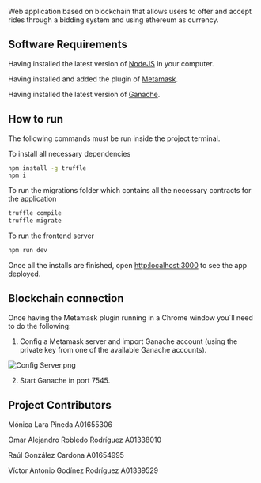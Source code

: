
Web application based on blockchain that allows users to offer and accept rides through a bidding system and using ethereum as currency.

## Software Requirements 

Having installed the latest version of [NodeJS](https://nodejs.org/es/download/) in your computer.

Having installed and added the plugin of [Metamask](https://metamask.io/).

Having installed the latest version of [Ganache](https://trufflesuite.com/ganache/).

## How to run

The following commands must be run inside the project terminal.

To install all necessary dependencies
```bash
npm install -g truffle
npm i 
```

To run the migrations folder which contains all the necessary contracts for the application
```bash
truffle compile
truffle migrate
```

To run the frontend server
```bash
npm run dev
```

Once all the installs are finished, open  [http:localhost:3000](http:localhost:3000) to see the app deployed.

## Blockchain connection

Once having the Metamask plugin running in a Chrome window you´ll need to do the following:

1. Config a Metamask server and import Ganache account (using the private key from one of the available Ganache accounts).

![Config Server.png](https://s3-us-west-2.amazonaws.com/secure.notion-static.com/6897a0f5-8463-402a-9e19-c55012ceb832/Config_Server.png)

2. Start Ganache in port 7545.

## Project Contributors

Mónica Lara Pineda A01655306

Omar Alejandro Robledo Rodríguez A01338010

Raúl González Cardona A01654995

Víctor Antonio Godínez Rodríguez A01339529
 
